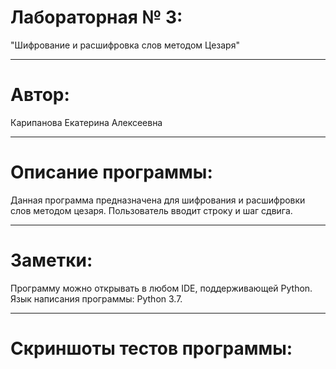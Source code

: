 # Лабораторная № 3: 
"Шифрование и расшифровка слов методом Цезаря"
____
# Автор:
Карипанова Екатерина Алексеевна
____
# Описание программы: 
Данная программа предназначена для шифрования и расшифровки слов методом цезаря. Пользователь вводит строку и шаг сдвига.
____
# Заметки: 
Программу можно открывать в любом IDE, поддерживающей Python. Язык написания программы: Python 3.7.
____
# Скриншоты тестов программы:

